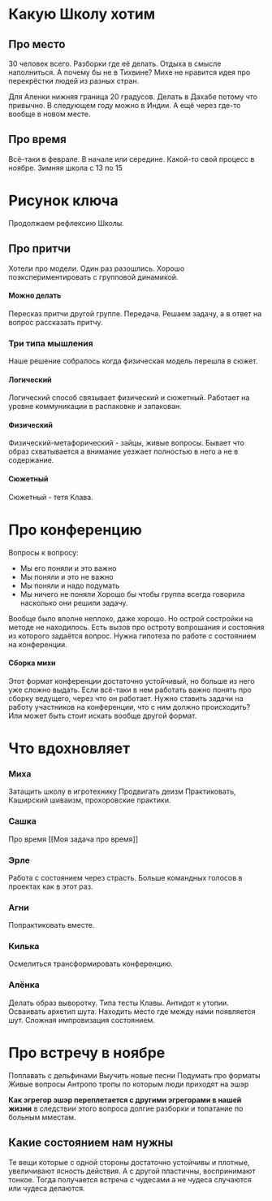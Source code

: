 # Какую Школу хотим
## Про место
30 человек всего.
Разборки где её делать.
Отдыха в смысле наполниться.
А почему бы не в Тихвине?
Михе не нравится идея про перекрёстки людей из разных стран.

Для Аленки нижняя граница 20 градусов.
Делать в Дахабе потому что привычно.
В следующем году можно в Индии.
А ещё через где-то вообще в новом месте.
## Про время 
Всё-таки в феврале. В начале или середине.
Какой-то свой процесс в ноябре.
Зимняя школа с 13 по 15

# Рисунок ключа 
Продолжаем рефлексию Школы.
## Про притчи
Хотели про модели.
Один раз разошлись.
Хорошо поэкспериментировать с групповой динамикой.
#### Можно делать
Пересказ притчи другой группе. Передача.
Решаем задачу, а в ответ на вопрос рассказать притчу.

### Три типа мышления 
Наше решение собралось когда физическая модель перешла в сюжет.
#### Логический 
Логический способ связывает физический и сюжетный. Работает на уровне коммуникации в распаковке и запакован.
#### Физический
Физический-метафорический - зайцы, живые вопросы. Бывает что образ схватывается а внимание уезжает полностью в него а не в содержание.
#### Сюжетный 
Сюжетный - тетя Клава.

# Про конференцию 
Вопросы к вопросу:
- Мы его поняли и это важно
- Мы поняли и это не важно
- Мы поняли и надо подумать
- Мы ничего не поняли
Хорошо бы чтобы группа всегда говорила насколько они решили задачу. 

Вообще было вполне неплохо, даже хорошо. 
Но острой состройки на методе не находилось.
Есть вызов про остроту вопрошания и состояния из которого задаётся вопрос.
Нужна гипотеза по работе с состоянием на конференции.

#### Сборка михи
Этот формат конференции достаточно устойчивый, но больше из него уже сложно выдать.
Если всё-таки в нем работать важно понять про сборку ведущего, через что он работает. 
Нужно ставить задачи на работу участников на конференции, что с ним должно происходить?
Или может быть стоит искать вообще другой формат.

# Что вдохновляет 
### Миха
Затащить школу в игротехнику
Продвигать деизм
Практиковать, Каширский шиваизм, прохоровские практики.
### Сашка
Про время
[[Моя задача про время]]
### Эрле
Работа с состоянием через страсть.
Больше командных голосов в проектах как в этот раз.

### Агни
Попрактиковать вместе.
### Килька
Осмелиться трансформировать конференцию.
### Алёнка 
Делать образ выворотку. Типа тесты Клавы. Антидот к утопии. Осваивать архетип шута.
Находить место где между нами появляется шут.
Сложная импровизация состоянием.
# Про встречу в ноябре 
Поплавать с дельфинами
Выучить новые песни
Подумать про форматы
Живые вопросы
Антропо тропы по которым люди приходят на эшэр

**Как эгрегор эшэр переплетается с другими эгрегорами в нашей жизни**
в следствии этого вопроса долгие разборки и топатание по больным мместам.

## Какие состоянием нам нужны

Те вещи которые с одной стороны достаточно устойчивы и плотные, увеличивают ясность действия. А с другой пластичны, воспринимают тонкое. Тогда получается встреча с чудесами а не чудеса случаются или чудеса делаются.